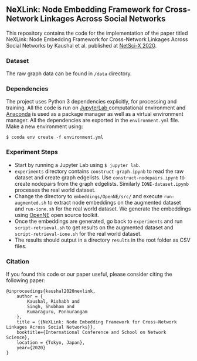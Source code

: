 ## NeXLink: Node Embedding Framework for Cross-Network Linkages Across Social Networks

This repository contains the code for the implementation of the paper titled NeXLink: Node Embedding Framework for Cross-Network Linkages Across Social Networks by Kaushal et al. published at [NetSci-X 2020](https://netscix2020tokyo.github.io/).

### Dataset
The raw graph data can be found in `/data` directory.

### Dependencies
The project uses Python 3 dependencies explicitly, for processing and training. All the code is run on [JupyterLab ](https://github.com/jupyterlab/jupyterlab) computational environment and [Anaconda](https://anaconda.org/)  is used as a package manager as well as a virtual environment manager. 
All the dependencies are exported in the `environment.yml` file. Make a new environment using:
```
$ conda env create -f environment.yml
```

### Experiment Steps
+ Start by running a Jupyter Lab using `$ jupyter lab`.
+ `experiments` directory contains `construct-graph.ipynb` to read the raw dataset and create graph edgelists. Use `construct-nodepairs.ipynb` to create nodepairs from the graph edgelists. Similarly `IONE-dataset.ipynb` processes the real world dataset.
+ Change the directory to `embeddings/OpenNE/src/` and execute `run-augmented.sh` to extract node embeddings on the augmented dataset and `run-ione.sh` for the real world dataset. We generate the embeddings using [OpenNE](embeddings/OpenNE/src/) open source toolkit.
+ Once the embeddings are generated, go back to `experiments` and run `script-retrieval.sh` to get results on the augmented dataset and `script-retrieval-ione.sh` for the real world dataset.
+ The results should output in a directory `results` in the root folder as CSV files.

### Citation
If you found this code or our paper useful, please consider citing the following paper:
```
@inproceedings{kaushal2020nexlink,
    author = {
        Kaushal, Rishabh and
        Singh, Shubham and 
        Kumaraguru, Ponnurangam
    },
    title = {{NeXLink: Node Embedding Framework for Cross-Network Linkages Across Social Networks}},
    booktitle={International Conference and School on Network Science},
    location = {Tokyo, Japan},
    year={2020}
}
```
